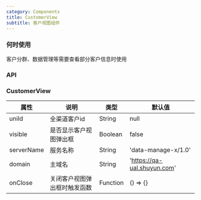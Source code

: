 ```yaml
---
category: Components
title: CustomerView
subtitle: 客户视图组件
---
```


### 何时使用
客户分群、数据管理等需要查看部分客户信息时使用

### API

### CustomerView

| 属性 | 说明 | 类型 | 默认值
| --- | --- | --- | --- |
| uniId | 全渠道客户id | String |  null  |
| visible | 是否显示客户视图弹出框 | Boolean |  false  |
| serverName | 服务名称 | String |  'data-manage-x/1.0'  |
| domain | 主域名 | String |  'https://qa-ual.shuyun.com'  |
| onClose | 关闭客户视图弹出框时触发函数 | Function |  () => {}  |





